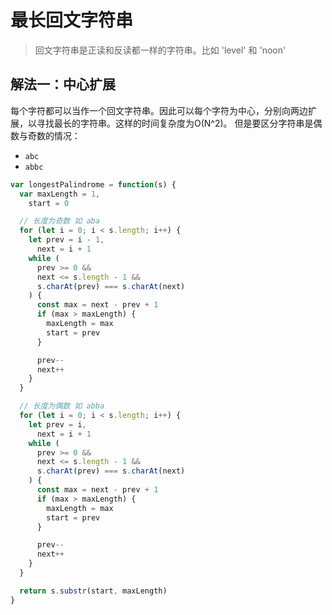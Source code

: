 # 最长回文字符串
>回文字符串是正读和反读都一样的字符串。比如 'level' 和 'noon'

## 解法一：中心扩展
每个字符都可以当作一个回文字符串。因此可以每个字符为中心，分别向两边扩展，以寻找最长的字符串。这样的时间复杂度为O(N^2)。
但是要区分字符串是偶数与奇数的情况：

* `abc`
* `abbc`

```js
var longestPalindrome = function(s) {
  var maxLength = 1,
    start = 0

  // 长度为奇数 如 aba
  for (let i = 0; i < s.length; i++) {
    let prev = i - 1,
      next = i + 1
    while (
      prev >= 0 &&
      next <= s.length - 1 &&
      s.charAt(prev) === s.charAt(next)
    ) {
      const max = next - prev + 1
      if (max > maxLength) {
        maxLength = max
        start = prev
      }

      prev--
      next++
    }
  }

  // 长度为偶数 如 abba
  for (let i = 0; i < s.length; i++) {
    let prev = i,
      next = i + 1
    while (
      prev >= 0 &&
      next <= s.length - 1 &&
      s.charAt(prev) === s.charAt(next)
    ) {
      const max = next - prev + 1
      if (max > maxLength) {
        maxLength = max
        start = prev
      }

      prev--
      next++
    }
  }

  return s.substr(start, maxLength)
}
```